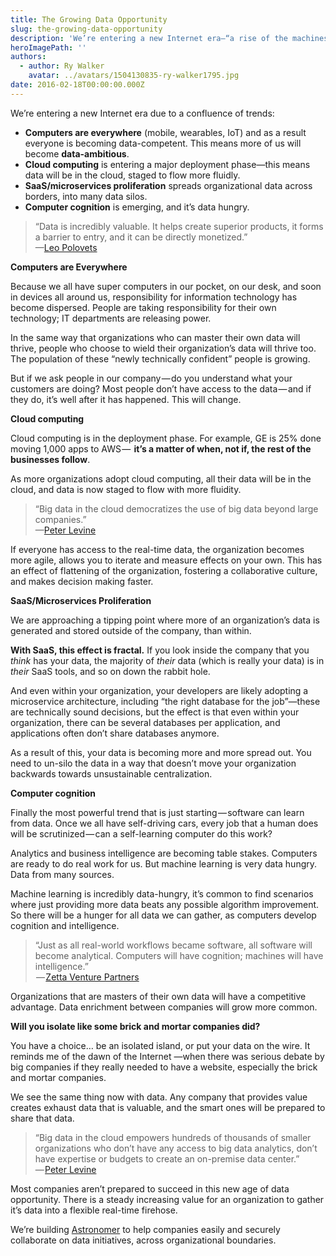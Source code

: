 ```yaml
---
title: The Growing Data Opportunity
slug: the-growing-data-opportunity
description: 'We’re entering a new Internet era—“a rise of the machines”—due to a confluence of trends: computers are everywhere (mobile, wearables, IoT), cloud computing continues to proliferate, SaaS/microservices are multiplying, and computer cognition is emerging, and it’s data hungry.'
heroImagePath: ''
authors:
  - author: Ry Walker
    avatar: ../avatars/1504130835-ry-walker1795.jpg
date: 2016-02-18T00:00:00.000Z
---
```


We’re entering a new Internet era due to a confluence of trends: &nbsp;

- **Computers are everywhere** (mobile, wearables, IoT) and as a result everyone is becoming data-competent. This means more of us will become **data-ambitious**.
- **Cloud computing** is entering a major deployment phase—this means data will be in the cloud, staged to flow more fluidly.
- **SaaS/microservices proliferation** spreads organizational data across borders, into many data silos.
- **Computer cognition** is emerging, and it’s data hungry.

> “Data is incredibly valuable. It helps create superior products, it forms a barrier to entry, and it can be directly monetized.”  
> —[Leo Polovets](https://codingvc.com/the-value-of-data-part-1-using-data-as-a-competitive-advantage)

**Computers are Everywhere**

Because we all have super computers in our pocket, on our desk, and soon in devices all around us, responsibility for information technology has become dispersed. People are taking responsibility for their own technology; IT departments are releasing power.

In the same way that organizations who can master their own data will thrive, people who choose to wield their organization’s data will thrive too. The population of these “newly technically confident” people is growing.

But if we ask people in our company — do you understand what your customers are doing? Most people don’t have access to the data — and if they do, it’s well after it has happened. This will change.&nbsp;

**Cloud computing**

Cloud computing is in the deployment phase. For example, GE is 25% done moving 1,000 apps to AWS —  **it’s a matter of when, not if, the rest of the businesses follow**.

As more organizations adopt cloud computing, all their data will be in the cloud, and data is now staged to flow with more fluidity.

> “Big data in the cloud democratizes the use of big data beyond large companies.”  
> —[Peter Levine](https://a16z.com/2015/07/23/a16z-podcast-big-data-goes-really-big/)

If everyone has access to the real-time data, the organization becomes more agile, allows you to iterate and measure effects on your own. This has an effect of flattening of the organization, fostering a collaborative culture, and makes decision making faster.&nbsp;

**SaaS/Microservices Proliferation**

We are approaching a tipping point where more of an organization’s data is generated and stored outside of the company, than within.

**With SaaS, this effect is fractal.** If you look inside the company that you _think_ has your data, the majority of _their_ data (which is really your data) is in _their_ SaaS tools, and so on down the rabbit hole.

And even within your organization, your developers are likely adopting a microservice architecture, including “the right database for the job”—these are technically sound decisions, but the effect is that even within your organization, there can be several databases per application, and applications often don’t share databases anymore.

As a result of this, your data is becoming more and more spread out. You need to un-silo the data in a way that doesn’t move your organization backwards towards unsustainable centralization.

**Computer cognition**

Finally the most powerful trend that is just starting — software can learn from data. Once we all have self-driving cars, every job that a human does will be scrutinized — can a self-learning computer do this work?

Analytics and business intelligence are becoming table stakes. Computers are ready to do real work for us. But machine learning is very data hungry. Data from many sources.

Machine learning is incredibly data-hungry, it’s common to find scenarios where just providing more data beats any possible algorithm improvement. So there will be a hunger for all data we can gather, as computers develop cognition and intelligence.

> “Just as all real-world workflows became software, all software will become analytical. Computers will have cognition; machines will have intelligence.”  
>  — [Zetta Venture Partners](https://zettavp.com/)

Organizations that are masters of their own data will have a competitive advantage. Data enrichment between companies will grow more common.

**Will you isolate like some brick and mortar companies did?**

You have a choice… be an isolated island, or put your data on the wire. It reminds me of the dawn of the Internet —when there was serious debate by big companies if they really needed to have a website, especially the brick and mortar companies.

We see the same thing now with data. Any company that provides value creates exhaust data that is valuable, and the smart ones will be prepared to share that data.

> “Big data in the cloud empowers hundreds of thousands of smaller organizations who don’t have any access to big data analytics, don’t have expertise or budgets to create an on-premise data center.”   
> — [Peter Levine](https://a16z.com/2015/07/23/a16z-podcast-big-data-goes-really-big/)

Most companies aren’t prepared to succeed in this new age of data opportunity. There is a steady increasing value for an organization to gather it’s data into a flexible real-time firehose.

We’re building [Astronomer](https://astronomer.io) to help companies easily and securely collaborate on data initiatives, across organizational boundaries.&nbsp;

&nbsp;

